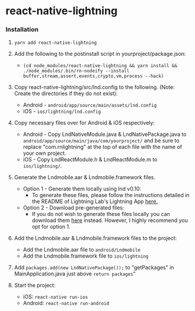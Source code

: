 # react-native-lightning

### Installation
1. `yarn add react-native-lightning`

2. Add the following to the postinstall script in yourproject/package.json:
    - `(cd node_modules/react-native-lightning && yarn install && ./node_modules/.bin/rn-nodeify --install buffer,stream,assert,events,crypto,vm,process --hack)`
 
3. Copy react-native-lightning/src/lnd.config to the following. (Note: Create the directories if they do not exist):
     - Android - `android/app/source/main/assets/lnd.config`
     - iOS - `ios/lightning/lnd.config`
     
4. Copy necessary files over for Android & iOS respectively:
    - Android - Copy LndNativeModule.java & LndNativePackage.java to `android/app/source/main/java/com/yourproject/` and be sure to replace "com.rnlightning" at the top of each file with the name of your own project.
    - iOS - Copy LndReactModule.h & LndReactModule.m to `ios/lightning/`.
     
5. Generate the Lndmobile.aar & Lndmobile.framework files.
    - Option 1 - Generate them locally using lnd v0.10:
        - To generate these files, please follow the instructions detailed in the README of Lightning Lab's Lightning App [here.](https://github.com/lightninglabs/lightning-app/tree/master/mobile)
    - Option 2 - Download pre-generated files:
        - If you do not wish to generate these files locally you can download them [here](https://github.com/coreyphillips/react-native-lightning/releases/tag/v0.1) instead. However, I highly recommend you opt for option 1.

6. Add the Lndmobile.aar & Lndmobile.framework files to the project:
    - Add the Lndmobile.aar file to `android/Lndmobile`
    - Add the Lndmobile.framework file to `ios/lightning`

7. Add `packages.add(new LndNativePackage());` to "getPackages" in MainApplication.java just above `return packages`"

4. Start the project:
    - iOS: `react-native run-ios`
    - Android: `react-native run-android`
